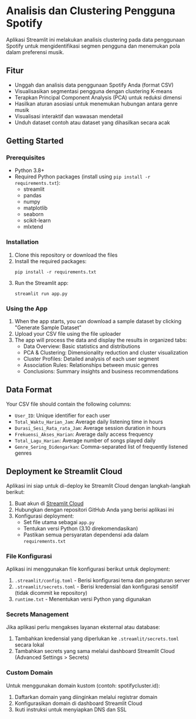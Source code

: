 # Analisis dan Clustering Pengguna Spotify

Aplikasi Streamlit ini melakukan analisis clustering pada data penggunaan Spotify untuk mengidentifikasi segmen pengguna dan menemukan pola dalam preferensi musik.

## Fitur

- Unggah dan analisis data penggunaan Spotify Anda (format CSV)
- Visualisasikan segmentasi pengguna dengan clustering K-means
- Terapkan Principal Component Analysis (PCA) untuk reduksi dimensi
- Hasilkan aturan asosiasi untuk menemukan hubungan antara genre musik
- Visualisasi interaktif dan wawasan mendetail
- Unduh dataset contoh atau dataset yang dihasilkan secara acak

## Getting Started

### Prerequisites

- Python 3.8+
- Required Python packages (install using `pip install -r requirements.txt`):
  - streamlit
  - pandas
  - numpy
  - matplotlib
  - seaborn
  - scikit-learn
  - mlxtend

### Installation

1. Clone this repository or download the files
2. Install the required packages:
   ```
   pip install -r requirements.txt
   ```
3. Run the Streamlit app:
   ```
   streamlit run app.py
   ```

### Using the App

1. When the app starts, you can download a sample dataset by clicking "Generate Sample Dataset"
2. Upload your CSV file using the file uploader
3. The app will process the data and display the results in organized tabs:
   - Data Overview: Basic statistics and distributions
   - PCA & Clustering: Dimensionality reduction and cluster visualization
   - Cluster Profiles: Detailed analysis of each user segment
   - Association Rules: Relationships between music genres
   - Conclusions: Summary insights and business recommendations

## Data Format

Your CSV file should contain the following columns:

- `User_ID`: Unique identifier for each user
- `Total_Waktu_Harian_Jam`: Average daily listening time in hours
- `Durasi_Sesi_Rata_rata_Jam`: Average session duration in hours
- `Frekuensi_Akses_Harian`: Average daily access frequency
- `Total_Lagu_Harian`: Average number of songs played daily
- `Genre_Sering_Didengarkan`: Comma-separated list of frequently listened genres

## Deployment ke Streamlit Cloud

Aplikasi ini siap untuk di-deploy ke Streamlit Cloud dengan langkah-langkah berikut:

1. Buat akun di [Streamlit Cloud](https://streamlit.io/cloud)
2. Hubungkan dengan repositori GitHub Anda yang berisi aplikasi ini
3. Konfigurasi deployment:
   - Set file utama sebagai `app.py`
   - Tentukan versi Python (3.10 direkomendasikan)
   - Pastikan semua persyaratan dependensi ada dalam `requirements.txt`

### File Konfigurasi

Aplikasi ini menggunakan file konfigurasi berikut untuk deployment:

1. `.streamlit/config.toml` - Berisi konfigurasi tema dan pengaturan server
2. `.streamlit/secrets.toml` - Berisi kredensial dan konfigurasi sensitif (tidak dicommit ke repository)
3. `runtime.txt` - Menentukan versi Python yang digunakan

### Secrets Management

Jika aplikasi perlu mengakses layanan eksternal atau database:

1. Tambahkan kredensial yang diperlukan ke `.streamlit/secrets.toml` secara lokal
2. Tambahkan secrets yang sama melalui dashboard Streamlit Cloud (Advanced Settings > Secrets)

### Custom Domain

Untuk menggunakan domain kustom (contoh: spotifycluster.id):

1. Daftarkan domain yang diinginkan melalui registrar domain
2. Konfigurasikan domain di dashboard Streamlit Cloud
3. Ikuti instruksi untuk menyiapkan DNS dan SSL
